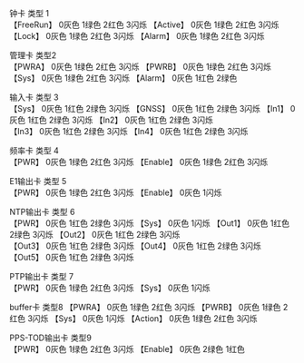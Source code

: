 钟卡  	类型 1   
	【FreeRun】	0灰色  1绿色 2红色  3闪烁 
	【Active】	0灰色  1绿色 2红色  3闪烁 
	【Lock】		0灰色  1绿色 2红色  3闪烁 
	【Alarm】	0灰色  1绿色 2红色  3闪烁 

管理卡  		类型2   
		【PWRA】	0灰色  1绿色 2红色  3闪烁 
		【PWRB】	0灰色  1绿色 2红色  3闪烁 
		【Sys】		0灰色  1绿色 2红色  3闪烁 
		【Alarm】	0灰色  1红色  2绿色

输入卡		类型 3   
		【Sys】		0灰色  1红色 2绿色  3闪烁 
		【GNSS】	0灰色  1红色 2绿色  3闪烁 
		【In1】		0灰色  1红色 2绿色  3闪烁 
		【In2】		0灰色  1红色 2绿色  3闪烁   
		【In3】		0灰色  1红色 2绿色  3闪烁 
		【In4】		0灰色  1红色 2绿色  3闪烁 

频率卡		类型 4   
		【PWR】		0灰色  1绿色 2红色  3闪烁 
		【Enable】	0灰色  1绿色 2红色  3闪烁 

E1输出卡		类型 5   
		【PWR】		0灰色  1绿色 2红色  3闪烁 
		【Enable】	0灰色  1闪烁 

NTP输出卡	类型 6  
		【PWR】		0灰色  1红色 2绿色  3闪烁 
		【Sys】		0灰色  1闪烁 
		【Out1】		0灰色  1红色 2绿色  3闪烁 
		【Out2】		0灰色  1红色 2绿色  3闪烁   
		【Out3】		0灰色  1红色 2绿色  3闪烁 
		【Out4】		0灰色  1红色 2绿色  3闪烁 
		【Out5】		0灰色  1红色 2绿色  3闪烁 


PTP输出卡	类型 7   
		【PWR】		0灰色  1绿色 2红色  3闪烁 
		【Sys】		0灰色  1闪烁 

buffer卡		类型8
		【PWRA】	0灰色  1绿色 2红色  3闪烁 
		【PWRB】	0灰色  1绿色 2红色  3闪烁 
		【Sys】		0灰色  1闪烁 
		【Action】	0灰色  1绿色 2红色  3闪烁 

PPS-TOD输出卡	类型9  
		【PWR】		0灰色  1绿色 2红色  3闪烁 
		【Enable】	0灰色  2绿色 1红色